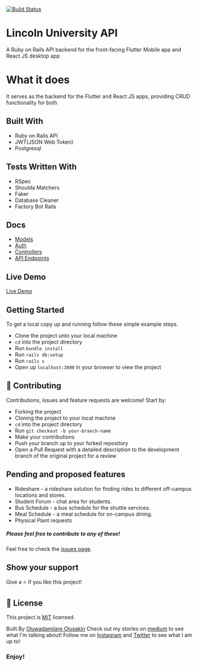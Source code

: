 [![Build Status](https://travis-ci.com/Oluwadamilareolusakin/lsu.svg?token=wXpL6XoQW8AkgCZsxQVW&branch=master)](https://travis-ci.com/Oluwadamilareolusakin/lsu)

# Lincoln University API

A Ruby on Rails API backend for the front-facing Flutter Mobile app and React JS desktop app

# What it does
It serves as the backend for the Flutter and React JS apps, providing CRUD functionality for both

## Built With
- Ruby on Rails API
- JWT(JSON Web Token)
- Postgresql

## Tests Written With
- RSpec
- Shoulda Matchers
- Faker
- Database Cleaner
- Factory Bot Rails

## Docs
* [Models](doc/models)
* [Auth](doc/auth)
* [Controllers](doc/controllers)
* [API Endpoints](doc/endpoints)

## Live Demo

[Live Demo]()

## Getting Started

To get a local copy up and running follow these simple example steps.
- Clone the project unto your local machine
- `cd` into the project directory
- Run `bundle install`
- Run `rails db:setup`
- Run `rails s`
- Open up `localhost:3000` in your browser to view the project

## 🤝 Contributing

Contributions, issues and feature requests are welcome! Start by:
* Forking the project
* Cloning the project to your local machine
* `cd` into the project directory
* Run `git checkout -b your-branch-name`
* Make your contributions
* Push your branch up to your forked repository
* Open a Pull Request with a detailed description to the development branch of the original project for a review

## Pending and proposed features
* Rideshare - a rideshare solution for finding rides to different off-campus locations and stores.
* Student Forum - chat area for students.
* Bus Schedule - a bus schedule for the shuttle services.
* Meal Schedule - a meal schedule for on-campus dining.
* Physical Plant requests


##### Please feel free to contribute to any of these!

Feel free to check the [issues page](https://github.com/Oluwadamilareolusakin/lsu/issues).

## Show your support

Give a ⭐️ if you like this project!

## 📝 License

This project is [MiT](lic.url) licensed.


Built By [Oluwadamilare Olusakin](https://oluwadamilareolusakin.com)
Check out my stories on [medium](https://medium.com/@oluwadamilareo_) to see what I'm talking about!
Follow me on [Instagram](https://instagram.com/oluwadamilare_olusakin) and [Twitter](https://twitter.com/oluwadamilareo_) to see what I am up to!
### Enjoy!
